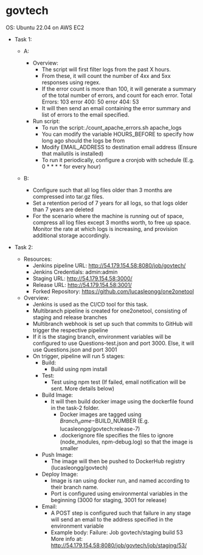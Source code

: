# govtech
OS: Ubuntu 22.04 on AWS EC2
- Task 1:
  - A:
    - Overview:
      - The script will first filter logs from the past X hours. 
      - From these, it will count the number of 4xx and 5xx responses using regex. 
      - If the error count is more than 100, it will generate a summary of the total number of errors, and count for each error. 
      Total Errors: 103
      error 400: 50
      error 404: 53
      - It will then send an email containing the error summary and list of errors to the email specified.
    - Run script:
      - To run the script:./count_apache_errors.sh apache_logs
      - You can modify the variable HOURS_BEFORE to specify how long ago should the logs be from
      - Modify EMAIL_ADDRESS to destination email address (Ensure that mailutils is installed)
      - To run it periodically, configure a cronjob with schedule (E.g. 0 * * * * for every hour) 

  - B:
    - Configure such that all log files older than 3 months are compressed into tar.gz files.
    - Set a retention period of 7 years for all logs, so that logs older than 7 years are deleted
    - For the scenario where the machine is running out of space, compress all log files except 3 months worth, to free up space. Monitor the rate at which logs is increasing, and provision additional storage accordingly. 

- Task 2:
  - Resources:
    - Jenkins pipeline URL: http://54.179.154.58:8080/job/govtech/
    - Jenkins Credentials: admin:admin
    - Staging URL: http://54.179.154.58:3000/
    - Release URL: http://54.179.154.58:3001/
    - Forked Repository: https://github.com/lucasleongg/one2onetool
  - Overview:
    - Jenkins is used as the CI/CD tool for this task. 
    - Multibranch pipeline is created for one2onetool, consisting of staging and release branches
    - Multibranch webhook is set up such that commits to GitHub will trigger the respective pipeline
    - If it is the staging branch, environment variables will be configured to use Questions-test.json and port 3000. Else, it will use Questions.json and port 3001
    - On trigger, pipeline will run 5 stages:
      - Build:
        - Build using npm install
      - Test: 
        - Test using npm test (If failed, email notification will be sent. More details below)
      - Build Image:
        - It will then build docker image using the dockerfile found in the task-2 folder.
          - Docker images are tagged using $Branch_name-$BUILD_NUMBER (E.g. lucasleongg/govtech:release-7)
          - .dockerignore file specifies the files to ignore (node_modules, npm-debug.log) so that the image is smaller
      - Push Image:
        - The image will then be pushed to DockerHub registry (lucasleongg/govtech)
      - Deploy Image:
        - Image is ran using docker run, and named according to their branch name.
        - Port is configured using environmental variables in the beginning (3000 for staging, 3001 for release)
      - Email:
        - A POST step is configured such that failure in any stage will send an email to the address specified in the environment variable
        - Example body: 
          Failure: Job govtech/staging build 53
 More info at: http://54.179.154.58:8080/job/govtech/job/staging/53/
    
